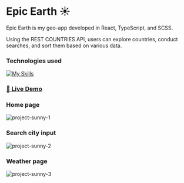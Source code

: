 # Epic Earth ☀️

Epic Earth is my geo-app developed in React, TypeScript, and SCSS.

Using the REST COUNTRIES API, users can explore countries, conduct searches, and sort them based on various data.

### Technologies used

[![My Skills](https://skillicons.dev/icons?i=react,scss,ts&theme=dark)](https://skillicons.dev)

### [🔗 Live Demo ](https://sunny-nine.vercel.app/)

### Home page
![project-sunny-1](https://github.com/Jirilinduska/sunny/assets/120704718/e7fe06e6-0c93-4c7e-946d-8b0ce9b0b521)

### Search city input 
![project-sunny-2](https://github.com/Jirilinduska/sunny/assets/120704718/7ef15da1-439f-4c50-9e20-8fd6ba0dd24b)

### Weather page
![project-sunny-3](https://github.com/Jirilinduska/sunny/assets/120704718/2958d855-6812-48e8-9c6e-23bda33d70cc)
